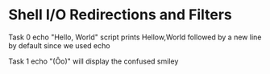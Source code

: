 # Shell I/O Redirections and Filters
Task 0 echo "Hello, World" script prints Hellow,World followed by a new line by default since we used echo

Task 1 echo "(Ôo)" will display the confused smiley
